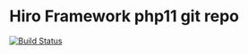 # Hiro Framework php11 git repo

[![Build Status](https://travis-ci.org/bgruszka/hiro.svg?branch=master)](https://travis-ci.org/bgruszka/hiro)
